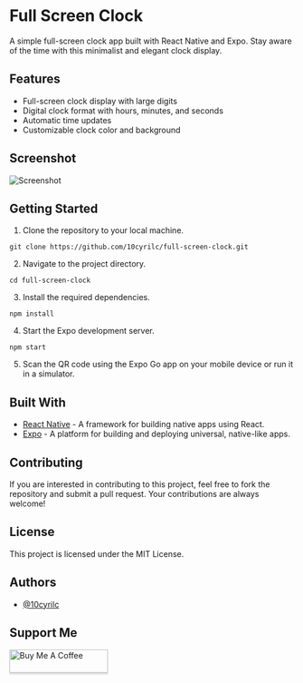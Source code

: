 # Full Screen Clock

A simple full-screen clock app built with React Native and Expo. Stay aware of the time with this minimalist and elegant clock display.

## Features

- Full-screen clock display with large digits
- Digital clock format with hours, minutes, and seconds
- Automatic time updates
- Customizable clock color and background

## Screenshot

![Screenshot](https://github.com/10cyrilc/full-screen-clock/screenshots/screen.png)

## Getting Started

1. Clone the repository to your local machine.

```
git clone https://github.com/10cyrilc/full-screen-clock.git
```

2. Navigate to the project directory.

```
cd full-screen-clock
```

3. Install the required dependencies.

```
npm install
```

4. Start the Expo development server.

```
npm start
```

5. Scan the QR code using the Expo Go app on your mobile device or run it in a simulator.

## Built With

- [React Native](https://reactnative.dev/) - A framework for building native apps using React.
- [Expo](https://expo.io/) - A platform for building and deploying universal, native-like apps.

## Contributing

If you are interested in contributing to this project, feel free to fork the repository and submit a pull request. Your contributions are always welcome!

## License

This project is licensed under the MIT License.

## Authors

- [@10cyrilc](https://www.github.com/10cyrilc)

## Support Me

<a href="https://www.buymeacoffee.com/10cyrilc" target="_blank"><img src="https://www.buymeacoffee.com/assets/img/custom_images/orange_img.png" alt="Buy Me A Coffee" style="height: 41px !important;width: 174px !important;box-shadow: 0px 3px 2px 0px rgba(190, 190, 190, 0.5) !important;-webkit-box-shadow: 0px 3px 2px 0px rgba(190, 190, 190, 0.5) !important;" ></a>
